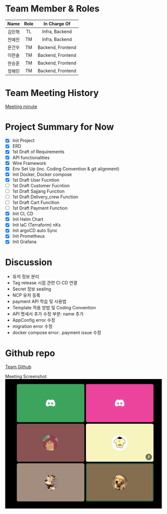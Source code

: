 # Team Member & Roles

|  Name  | Role |   In Charge Of    |
| :----: | :--: | :---------------: |
| 김민혁 |  TL  |  Infra, Backend   |
| 전예진 |  TM  |  Infra, Backend   |
| 문건우 |  TM  | Backend, Frontend |
| 이한솔 |  TM  | Backend, Frontend |
| 한승훈 |  TM  | Backend, Frontend |
| 정해민 |  TM  | Backend, Frontend |

# Team Meeting History

[Meeting minute](https://fire-apartment-b43.notion.site/e3775dbe88524b058529220b0a2aa035?v=c55a0ef54b74481999feaec9019143e3&pvs=4)

# Project Summary for Now

- [x] Init Project
- [x] ERD
- [x] 1st Draft of Requirements
- [x] API functionalities
- [x] Wire Framework
- [x] Env Set Up (inc. Coding Convention & git alignment)
- [x] Init Docker, Docker compose
- [x] 1st Draft User Fucntion
- [ ] 1st Draft Customer Fucntion
- [ ] 1st Draft Sajjang Function
- [ ] 1st Draft Delivery_crew Function
- [ ] 1st Draft Cart Funcition
- [ ] 1st Draft Payment Function
- [x] Init CI, CD
- [x] Init Helm Chart
- [x] Init IaC (Terraform) nKs
- [x] Init argoCD auto Sync
- [x] Init Prometheus
- [x] Init Grafana

# Discussion

- 유저 정보 분리
- Tag release 시점 관련 CI CD 연결
- Secret 정보 sealing
- NCP 유저 등록
- payment API 학습 및 사용법
- Template 적용 방법 및 Coding Convention
- API 명세서 추가 수정 부분: name 추가
- AppConfig error 수정
- migration error 수정
- docker compose error: .payment issue 수정

# Github repo

[Team Github](https://github.com/likelion-backend-6th/delivery_app)

Meeting Screenshot
![팀회의 이미지](/static/images/teamscreenshot.png)
